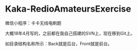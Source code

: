# Kaka-RedioAmateursExercise
微信小程序：卡卡无线电刷题

大概18年4月写的，之前都在我自己搭建的SVN上，现在移到Git上。

如目录结构名称所示：Back就是后台，Front就是前台。
